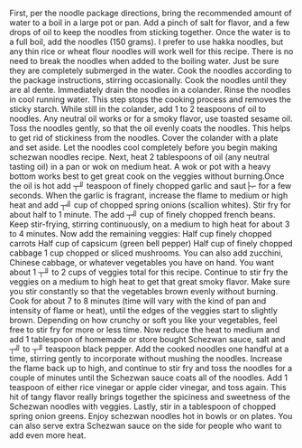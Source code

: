 First, per the noodle package directions, bring the recommended amount of water to a boil in a large pot or pan. Add a pinch of salt for flavor, and a few drops of oil to keep the noodles from sticking together.
Once the water is to a full boil, add the noodles (150 grams). I prefer to use hakka noodles, but any thin rice or wheat flour noodles will work well for this recipe.
There is no need to break the noodles when added to the boiling water. Just be sure they are completely submerged in the water.
Cook the noodles according to the package instructions, stirring occasionally.
Cook the noodles until they are al dente.
Immediately drain the noodles in a colander.
Rinse the noodles in cool running water. This step stops the cooking process and removes the sticky starch.
While still in the colander, add 1 to 2 teaspoons of oil to noodles. Any neutral oil works or for a smoky flavor, use toasted sesame oil.
Toss the noodles gently, so that the oil evenly coats the noodles. This helps to get rid of stickiness from the noodles. Cover the colander with a plate and set aside. Let the noodles cool completely before you begin making schezwan noodles recipe.
Next, heat 2 tablespoons of oil (any neutral tasting oil) in a pan or wok on medium heat. A wok or pot with a heavy bottom works best to get great cook on the veggies without burning.Once the oil is hot add ┬╜ teaspoon of finely chopped garlic and saut├⌐ for a few seconds.
When the garlic is fragrant, increase the flame to medium or high heat and add ┬╝ cup of chopped spring onions (scallion whites). Stir fry for about half to 1 minute.
The add ┬╝ cup of finely chopped french beans.
Keep stir-frying, stirring continuously, on a medium to high heat for about 3 to 4 minutes.
Now add the remaining veggies:
Half cup finely chopped carrots
Half cup of capsicum (green bell pepper)
Half cup of finely chopped cabbage
1 cup chopped or sliced mushrooms.
You can also add zucchini, Chinese cabbage, or whatever vegetables you have on hand. You want about 1 ┬╜ to 2 cups of veggies total for this recipe.
Continue to stir fry the veggies on a medium to high heat to get that great smoky flavor. Make sure you stir constantly so that the vegetables brown evenly without burning.
Cook for about 7 to 8 minutes (time will vary with the kind of pan and intensity of flame or heat), until the edges of the veggies start to slightly brown. Depending on how crunchy or soft you like your vegetables, feel free to stir fry for more or less time.
Now reduce the heat to medium and add 1 tablespoon of homemade or store bought Schezwan sauce, salt and ┬╝ to ┬╜ teaspoon black pepper.
Add the cooked noodles one handful at a time, stirring gently to incorporate without mushing the noodles.
Increase the flame back up to high, and continue to stir fry and toss the noodles for a couple of minutes until the Schezwan sauce coats all of the noodles.
Add 1 teaspoon of either rice vinegar or apple cider vinegar, and toss again. This hit of tangy flavor really brings together the spiciness and sweetness of the Schezwan noodles with veggies.
Lastly, stir in a tablespoon of chopped spring onion greens.
Enjoy schezwan noodles hot in bowls or on plates. You can also serve extra Schezwan sauce on the side for people who want to add even more heat.
